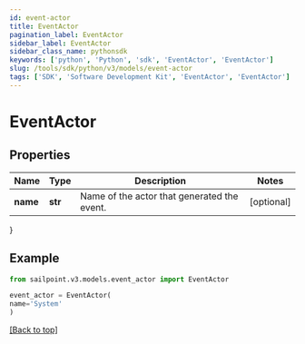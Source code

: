 ```yaml
---
id: event-actor
title: EventActor
pagination_label: EventActor
sidebar_label: EventActor
sidebar_class_name: pythonsdk
keywords: ['python', 'Python', 'sdk', 'EventActor', 'EventActor'] 
slug: /tools/sdk/python/v3/models/event-actor
tags: ['SDK', 'Software Development Kit', 'EventActor', 'EventActor']
---
```


# EventActor


## Properties

Name | Type | Description | Notes
------------ | ------------- | ------------- | -------------
**name** | **str** | Name of the actor that generated the event. | [optional] 
}

## Example

```python
from sailpoint.v3.models.event_actor import EventActor

event_actor = EventActor(
name='System'
)

```
[[Back to top]](#) 

